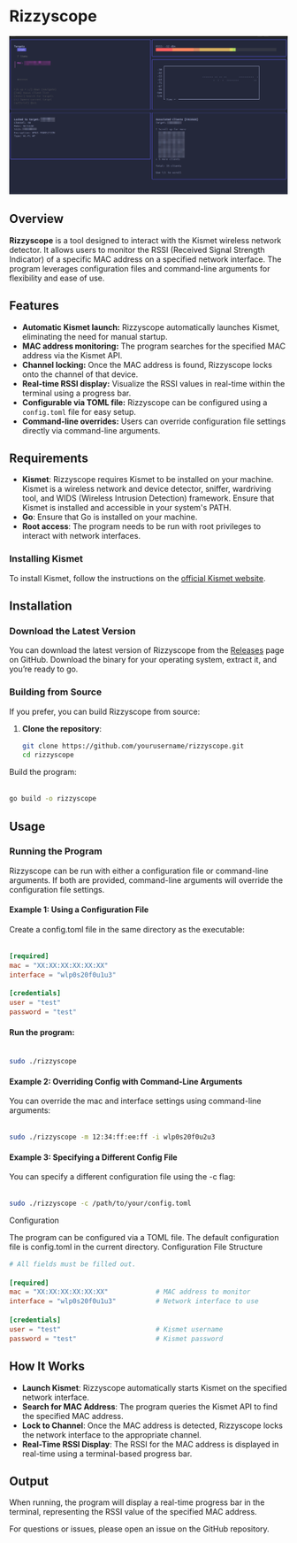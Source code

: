 # Rizzyscope

![](imgs/rizzyscope.jpg)

## Overview

**Rizzyscope** is a tool designed to interact with the Kismet wireless network detector. It allows users to monitor the RSSI (Received Signal Strength Indicator) of a specific MAC address on a specified network interface. The program leverages configuration files and command-line arguments for flexibility and ease of use.

## Features

- **Automatic Kismet launch:** Rizzyscope automatically launches Kismet, eliminating the need for manual startup.
- **MAC address monitoring:** The program searches for the specified MAC address via the Kismet API.
- **Channel locking:** Once the MAC address is found, Rizzyscope locks onto the channel of that device.
- **Real-time RSSI display:** Visualize the RSSI values in real-time within the terminal using a progress bar.
- **Configurable via TOML file:** Rizzyscope can be configured using a `config.toml` file for easy setup.
- **Command-line overrides:** Users can override configuration file settings directly via command-line arguments.

## Requirements

- **Kismet**: Rizzyscope requires Kismet to be installed on your machine. Kismet is a wireless network and device detector, sniffer, wardriving tool, and WIDS (Wireless Intrusion Detection) framework. Ensure that Kismet is installed and accessible in your system's PATH.
- **Go**: Ensure that Go is installed on your machine.
- **Root access**: The program needs to be run with root privileges to interact with network interfaces.

### Installing Kismet

To install Kismet, follow the instructions on the [official Kismet website](https://kismetwireless.net/).

## Installation

### Download the Latest Version

You can download the latest version of Rizzyscope from the [Releases](https://github.com/GobiasSomeCoffeeCo/rizzyscope/releases) page on GitHub. Download the binary for your operating system, extract it, and you’re ready to go.

### Building from Source

If you prefer, you can build Rizzyscope from source:

1. **Clone the repository**:
   ```bash
   git clone https://github.com/yourusername/rizzyscope.git
   cd rizzyscope
   ```
   
Build the program:

```bash

go build -o rizzyscope
```
## Usage
### Running the Program

Rizzyscope can be run with either a configuration file or command-line arguments. If both are provided, command-line arguments will override the configuration file settings.

#### Example 1: Using a Configuration File

Create a config.toml file in the same directory as the executable:

```toml

[required]
mac = "XX:XX:XX:XX:XX:XX"
interface = "wlp0s20f0u1u3"

[credentials]
user = "test"
password = "test"
```
#### Run the program:

```bash

sudo ./rizzyscope
```
#### Example 2: Overriding Config with Command-Line Arguments

You can override the mac and interface settings using command-line arguments:

```bash

sudo ./rizzyscope -m 12:34:ff:ee:ff -i wlp0s20f0u2u3
```
#### Example 3: Specifying a Different Config File

You can specify a different configuration file using the -c flag:

```bash

sudo ./rizzyscope -c /path/to/your/config.toml
```
Configuration

The program can be configured via a TOML file. The default configuration file is config.toml in the current directory.
Configuration File Structure

```toml
# All fields must be filled out. 

[required]
mac = "XX:XX:XX:XX:XX:XX"            # MAC address to monitor
interface = "wlp0s20f0u1u3"          # Network interface to use

[credentials]
user = "test"                        # Kismet username
password = "test"                    # Kismet password

```
## How It Works

- **Launch Kismet**: Rizzyscope automatically starts Kismet on the specified network interface.
- **Search for MAC Address**: The program queries the Kismet API to find the specified MAC address.
- **Lock to Channel**: Once the MAC address is detected, Rizzyscope locks the network interface to the appropriate channel.
- **Real-Time RSSI Display**: The RSSI for the MAC address is displayed in real-time using a terminal-based progress bar.


## Output

When running, the program will display a real-time progress bar in the terminal, representing the RSSI value of the specified MAC address.

For questions or issues, please open an issue on the GitHub repository.
